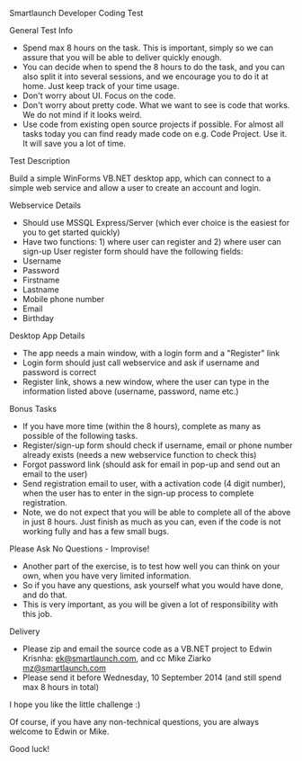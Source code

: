Smartlaunch Developer Coding Test


General Test Info

- Spend max 8 hours on the task. This is important, simply so we can assure that you will be able to deliver quickly enough. 
- You can decide when to spend the 8 hours to do the task, and you can also split it into several sessions, and we encourage you to do it at home. Just keep track of your time usage.
- Don't worry about UI. Focus on the code.
- Don't worry about pretty code. What we want to see is code that works. We do not mind if it looks weird.
- Use code from existing open source projects if possible. For almost all tasks today you can find ready made code on e.g. Code Project. Use it. It will save you a lot of time.

Test Description

Build a simple WinForms VB.NET desktop app, which can connect to a simple web service and allow a user to create an account and login.

Webservice Details

- Should use MSSQL Express/Server (which ever choice is the easiest for you to get started quickly)
- Have two functions: 1) where user can register and 2) where user can sign-up
User register form should have the following fields:
- Username
- Password
- Firstname
- Lastname
- Mobile phone number
- Email
- Birthday

Desktop App Details

- The app needs a main window, with a login form and a "Register" link
- Login form should just call webservice and ask if username and password is correct
- Register link, shows a new window, where the user can type in the information listed above (username, password, name etc.)

Bonus Tasks

- If you have more time (within the 8 hours), complete as many as possible of the following tasks.
- Register/sign-up form should check if username, email or phone number already exists (needs a new webservice function to check this)
- Forgot password link (should ask for email in pop-up and send out an email to the user)
- Send registration email to user, with a activation code (4 digit number), when the user has to enter in the sign-up process to complete registration.
- Note, we do not expect that you will be able to complete all of the above in just 8 hours. Just finish as much as you can, even if the code is not working fully and has a few small bugs.

Please Ask No Questions - Improvise!

- Another part of the exercise, is to test how well you can think on your own, when you have very limited information.
- So if you have any questions, ask yourself what you would have done, and do that.
- This is very important, as you will be given a lot of responsibility with this job.

Delivery

- Please zip and email the source code as a VB.NET project to Edwin Krisnha: ek@smartlaunch.com, and cc Mike Ziarko mz@smartlaunch.com
- Please send it before Wednesday, 10 September 2014 (and still spend max 8 hours in total)

I hope you like the little challenge :)

Of course, if you have any non-technical questions, you are always welcome to Edwin or Mike.
 
Good luck!

